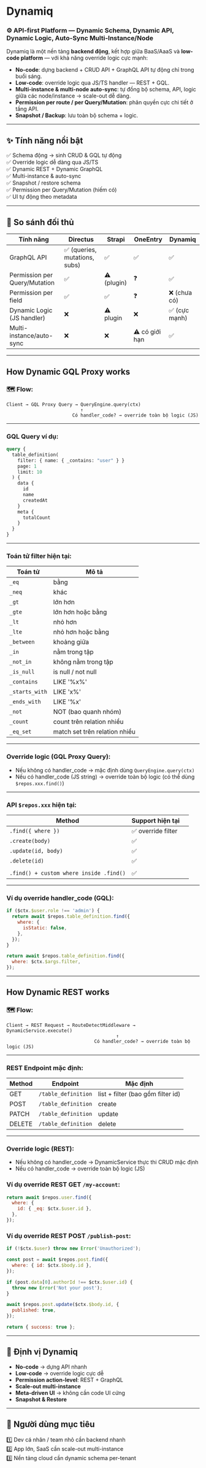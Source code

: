 # Dynamiq

### ⚙️ **API-first Platform — Dynamic Schema, Dynamic API, Dynamic Logic, Auto-Sync Multi-Instance/Node**

Dynamiq là một nền tảng **backend động**, kết hợp giữa BaaS/AaaS và **low-code platform** — với khả năng override logic cực mạnh:

- **No-code**: dựng backend + CRUD API + GraphQL API tự động chỉ trong buổi sáng.
- **Low-code**: override logic qua JS/TS handler — REST + GQL.
- **Multi-instance & multi-node auto-sync**: tự đồng bộ schema, API, logic giữa các node/instance → scale-out dễ dàng.
- **Permission per route / per Query/Mutation**: phân quyền cực chi tiết ở tầng API.
- **Snapshot / Backup**: lưu toàn bộ schema + logic.

---

## ✨ Tính năng nổi bật

✅ Schema động → sinh CRUD & GQL tự động\
✅ Override logic dễ dàng qua JS/TS\
✅ Dynamic REST + Dynamic GraphQL\
✅ Multi-instance & auto-sync\
✅ Snapshot / restore schema\
✅ Permission per Query/Mutation (hiếm có)\
✅ UI tự động theo metadata

---

## 🚀 So sánh đối thủ

| Tính năng                     | Directus                      | Strapi      | OneEntry       | Dynamiq       |
| ----------------------------- | ----------------------------- | ----------- | -------------- | ------------- |
| GraphQL API                   | ✅ (queries, mutations, subs) | ✅          | ✅             | ✅            |
| Permission per Query/Mutation | ✅                            | ⚠️ (plugin) | ❓             | ✅            |
| Permission per field          | ✅                            | ✅          | ❓             | ❌ (chưa có)  |
| Dynamic Logic (JS handler)    | ❌                            | ⚠️ plugin   | ❌             | ✅ (cực mạnh) |
| Multi-instance/auto-sync      | ❌                            | ❌          | ⚠️ có giới hạn | ✅            |

---

## How Dynamic GQL Proxy works

### 🗺️ Flow:

```
Client → GQL Proxy Query → QueryEngine.query(ctx)
                           ↑
                        Có handler_code? → override toàn bộ logic (JS)
```

---

### GQL Query ví dụ:

```graphql
query {
  table_definition(
    filter: { name: { _contains: "user" } }
    page: 1
    limit: 10
  ) {
    data {
      id
      name
      createdAt
    }
    meta {
      totalCount
    }
  }
}
```

---

### Toán tử filter hiện tại:

| Toán tử        | Mô tả                         |
| -------------- | ----------------------------- |
| `_eq`          | bằng                          |
| `_neq`         | khác                          |
| `_gt`          | lớn hơn                       |
| `_gte`         | lớn hơn hoặc bằng             |
| `_lt`          | nhỏ hơn                       |
| `_lte`         | nhỏ hơn hoặc bằng             |
| `_between`     | khoảng giữa                   |
| `_in`          | nằm trong tập                 |
| `_not_in`      | không nằm trong tập           |
| `_is_null`     | is null / not null            |
| `_contains`    | LIKE '%x%'                    |
| `_starts_with` | LIKE 'x%'                     |
| `_ends_with`   | LIKE '%x'                     |
| `_not`         | NOT (bao quanh nhóm)          |
| `_count`       | count trên relation nhiều     |
| `_eq_set`      | match set trên relation nhiều |

---

### Override logic (GQL Proxy Query):

- Nếu không có handler_code → mặc định dùng `QueryEngine.query(ctx)`
- Nếu có handler_code (JS string) → override toàn bộ logic (có thể dùng `$repos.xxx.find()`)

---

### API `$repos.xxx` hiện tại:

| Method                                  | Support hiện tại   |     |
| --------------------------------------- | ------------------ | --- |
| `.find({ where })`                      | ✅ override filter |     |
| `.create(body)`                         | ✅                 |     |
| `.update(id, body)`                     | ✅                 |     |
| `.delete(id)`                           | ✅                 |     |
|                                         |                    |     |
| `.find() + custom where inside .find()` | ✅                 |     |

---

### Ví dụ override handler_code (GQL):

```js
if ($ctx.$user.role !== 'admin') {
  return await $repos.table_definition.find({
    where: {
      isStatic: false,
    },
  });
}

return await $repos.table_definition.find({
  where: $ctx.$args.filter,
});
```

---

## How Dynamic REST works

### 🗺️ Flow:

```
Client → REST Request → RouteDetectMiddleware → DynamicService.execute()
                                        ↑
                                Có handler_code? → override toàn bộ logic (JS)
```

---

### REST Endpoint mặc định:

| Method | Endpoint            | Mặc định                          |
| ------ | ------------------- | --------------------------------- |
| GET    | `/table_definition` | list + filter (bao gồm filter id) |
| POST   | `/table_definition` | create                            |
| PATCH  | `/table_definition` | update                            |
| DELETE | `/table_definition` | delete                            |

---

### Override logic (REST):

- Nếu không có handler_code → DynamicService thực thi CRUD mặc định
- Nếu có handler_code → override toàn bộ logic (JS)

### Ví dụ override REST GET `/my-account`:

```js
return await $repos.user.find({
  where: {
    id: { _eq: $ctx.$user.id },
  },
});
```

### Ví dụ override REST POST `/publish-post`:

```js
if (!$ctx.$user) throw new Error('Unauthorized');

const post = await $repos.post.find({
  where: { id: $ctx.$body.id },
});

if (post.data[0].authorId !== $ctx.$user.id) {
  throw new Error('Not your post');
}

await $repos.post.update($ctx.$body.id, {
  published: true,
});

return { success: true };
```

---

## 👫 Định vị Dynamiq

- **No-code** → dựng API nhanh
- **Low-code** → override logic cực dễ
- **Permission action-level**: REST + GraphQL
- **Scale-out multi-instance**
- **Meta-driven UI** → không cần code UI cứng
- **Snapshot & Restore**

---

## 👥 Người dùng mục tiêu

1️⃣ Dev cá nhân / team nhỏ cần backend nhanh\
2️⃣ App lớn, SaaS cần scale-out multi-instance\
3️⃣ Nền tảng cloud cần dynamic schema per-tenant
